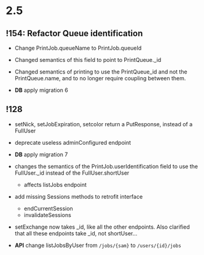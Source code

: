 # 2.5
## !154: Refactor Queue identification
- Change PrintJob.queueName to PrintJob.queueId

- Changed semantics of this field to point to PrintQueue._id

- Changed semantics of printing to use the PrintQueue_id and not the PrintQueue.name, and to no longer require coupling between them.

- **DB** apply migration 6 

## !128

- setNick, setJobExpiration, setcolor return a PutResponse, instead of a FullUser
- deprecate useless adminConfigured endpoint

- **DB** apply migration 7
- changes the semantics of the PrintJob.userIdentification field to use the FullUser._id instead of the FullUser.shortUser
    - affects listJobs endpoint
    
- add missing Sessions methods to retrofit interface
    - endCurrentSession
    - invalidateSessions
    
- setExchange now takes _id, like all the other endpoints. Also clarified that all these endpoints take _id, not shortUser...

- **API** change listJobsByUser from `/jobs/{sam}` to `/users/{id}/jobs`
